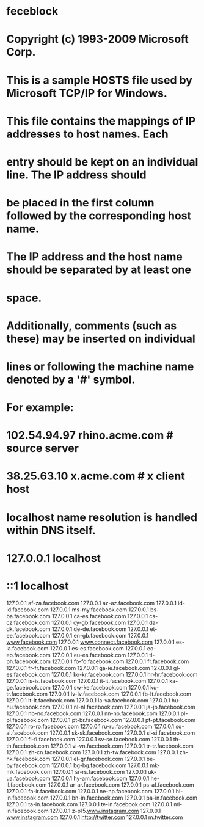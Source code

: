 # feceblock
# Copyright (c) 1993-2009 Microsoft Corp.
#
# This is a sample HOSTS file used by Microsoft TCP/IP for Windows.
#
# This file contains the mappings of IP addresses to host names. Each
# entry should be kept on an individual line. The IP address should
# be placed in the first column followed by the corresponding host name.
# The IP address and the host name should be separated by at least one
# space.
#
# Additionally, comments (such as these) may be inserted on individual
# lines or following the machine name denoted by a '#' symbol.
#
# For example:
#
#      102.54.94.97     rhino.acme.com          # source server
#       38.25.63.10     x.acme.com              # x client host

# localhost name resolution is handled within DNS itself.
#	127.0.0.1       localhost
#	::1             localhost
127.0.0.1 af-za.facebook.com
127.0.0.1 az-az.facebook.com
127.0.0.1 id-id.facebook.com
127.0.0.1 ms-my.facebook.com
127.0.0.1 bs-ba.facebook.com
127.0.0.1 ca-es.facebook.com
127.0.0.1 cs-cz.facebook.com
127.0.0.1 cy-gb.facebook.com
127.0.0.1 da-dk.facebook.com
127.0.0.1 de-de.facebook.com
127.0.0.1 et-ee.facebook.com
127.0.0.1 en-gb.facebook.com
127.0.0.1 www.facebook.com
127.0.0.1 www.connect.facebook.com
127.0.0.1 es-la.facebook.com
127.0.0.1 es-es.facebook.com
127.0.0.1 eo-eo.facebook.com
127.0.0.1 eu-es.facebook.com
127.0.0.1 tl-ph.facebook.com
127.0.0.1 fo-fo.facebook.com
127.0.0.1 fr.facebook.com
127.0.0.1 fr-fr.facebook.com
127.0.0.1 ga-ie.facebook.com
127.0.0.1 gl-es.facebook.com
127.0.0.1 ko-kr.facebook.com
127.0.0.1 hr-hr.facebook.com
127.0.0.1 is-is.facebook.com
127.0.0.1 it-it.facebook.com
127.0.0.1 ka-ge.facebook.com
127.0.0.1 sw-ke.facebook.com
127.0.0.1 ku-tr.facebook.com
127.0.0.1 lv-lv.facebook.com
127.0.0.1 fb-lt.facebook.com
127.0.0.1 lt-lt.facebook.com
127.0.0.1 la-va.facebook.com
127.0.0.1 hu-hu.facebook.com
127.0.0.1 nl-nl.facebook.com
127.0.0.1 ja-jp.facebook.com
127.0.0.1 nb-no.facebook.com
127.0.0.1 nn-no.facebook.com
127.0.0.1 pl-pl.facebook.com
127.0.0.1 pt-br.facebook.com
127.0.0.1 pt-pt.facebook.com
127.0.0.1 ro-ro.facebook.com
127.0.0.1 ru-ru.facebook.com
127.0.0.1 sq-al.facebook.com
127.0.0.1 sk-sk.facebook.com
127.0.0.1 sl-si.facebook.com
127.0.0.1 fi-fi.facebook.com
127.0.0.1 sv-se.facebook.com
127.0.0.1 th-th.facebook.com
127.0.0.1 vi-vn.facebook.com
127.0.0.1 tr-tr.facebook.com
127.0.0.1 zh-cn.facebook.com
127.0.0.1 zh-tw.facebook.com
127.0.0.1 zh-hk.facebook.com
127.0.0.1 el-gr.facebook.com
127.0.0.1 be-by.facebook.com
127.0.0.1 bg-bg.facebook.com
127.0.0.1 mk-mk.facebook.com
127.0.0.1 sr-rs.facebook.com
127.0.0.1 uk-ua.facebook.com
127.0.0.1 hy-am.facebook.com
127.0.0.1 he-il.facebook.com
127.0.0.1 ar-ar.facebook.com
127.0.0.1 ps-af.facebook.com
127.0.0.1 fa-ir.facebook.com
127.0.0.1 ne-np.facebook.com
127.0.0.1 hi-in.facebook.com
127.0.0.1 bn-in.facebook.com
127.0.0.1 pa-in.facebook.com
127.0.0.1 ta-in.facebook.com
127.0.0.1 te-in.facebook.com
127.0.0.1 ml-in.facebook.com
127.0.0.1 z-p15.www.instagram.com
127.0.0.1 www.instagram.com
127.0.0.1 http://twitter.com
127.0.0.1 m.twitter.com
